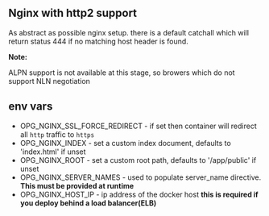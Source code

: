 Nginx with http2 support
------------------------

As abstract as possible nginx setup. there is a default catchall which will return status 444 if no matching host header is found.

**Note:**

ALPN support is not available at this stage, so browers which do not support NLN negotiation

env vars
--------
- OPG_NGINX_SSL_FORCE_REDIRECT - if set then container will redirect all `http` traffic to `https`
- OPG_NGINX_INDEX - set a custom index document, defaults to 'index.html' if unset
- OPG_NGINX_ROOT - set a custom root path, defaults to '/app/public' if unset
- OPG_NGINX_SERVER_NAMES - used to populate server_name directive. **This must be provided at runtime**
- OPG_NGINX_HOST_IP - ip address of the docker host **this is required if you deploy behind a load balancer(ELB)**

